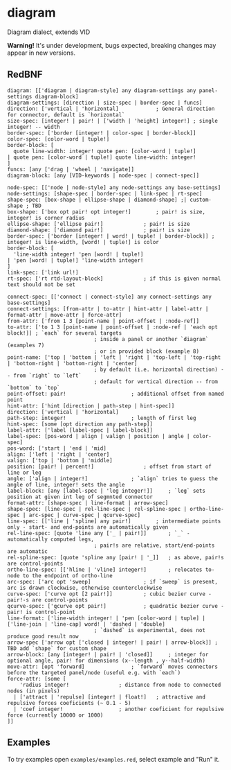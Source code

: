 # diagram
Diagram dialect, extends VID

**Warning!** It's under development, bugs expected, breaking changes may appear in new versions.

## RedBNF

	diagram: [['diagram | diagram-style] any diagram-settings any panel-settings diagram-block]
	diagram-settings: [direction | size-spec | border-spec | funcs]
	direction: ['vertical | 'horizontal] 			; General direction for connector, default is `horizontal`
	size-spec: [integer! | pair! | ['width | 'height] integer!] ; single integer! -- width
	border-spec: ['border [integer! | color-spec | border-block]]
	color-spec: [color-word | tuple!]
	border-block: [
	  quote line-width: integer! quote pen: [color-word | tuple!] 
	| quote pen: [color-word | tuple!] quote line-width: integer!
	]
	funcs: [any ['drag | 'wheel | 'navigate]]
	diagram-block: [any [VID-keywords | node-spec | connect-spec]]
	
	node-spec: [['node | node-style] any node-settings any base-settings]
	node-settings: [shape-spec | border-spec | link-spec | rt-spec]
	shape-spec: [box-shape | ellipse-shape | diamond-shape] ;| custom-shape ; TBD 
	box-shape: ['box opt pair! opt integer!] 		; pair! is size, integer! is corner radius
	ellipse-shape: ['ellipse pair!] 			; pair! is size
	diamond-shape: ['diamond pair!] 			; pair! is size
	border-spec: ['border [integer! | word! | tuple! | border-block]] ; integer! is line-width, [word! | tuple!] is color
	border-block: [
	  'line-width integer! 'pen [word! | tuple!] 
	| 'pen [word! | tuple!] 'line-width integer!
	]
	link-spec: ['link url!]
	rt-spec: ['rt rtd-layout-block] 			; if this is given normal text should not be set
	
	connect-spec: [['connect | connect-style] any connect-settings any base-settings]
	connect-settings: [from-attr | to-attr | hint-attr | label-attr | format-attr | move-attr | force-attr]
	from-attr: ['from 1 3 [point-name | point-offset | :node-ref]]
	to-attr: ['to 1 3 [point-name | point-offset | :node-ref | 'each opt block!]] ; `each` for several targets 
								; inside a panel or another `diagram` (examples 7)
								; or in provided block (example 8)
	point-name: ['top | 'bottom | 'left | 'right | 'top-left | 'top-right | 'bottom-right | 'bottom-right | 'center]
								; by default (i.e. horizontal direction) -- from `right` to `left`
								; default for vertical direction -- from `bottom` to `top`
	point-offset: pair! 					; additional offset from named point
	hint-attr: ['hint [direction | path-step | hint-spec]]
	direction: ['vertical | 'horizontal]
	path-step: integer!   					; length of first leg
	hint-spec: [some [opt direction any path-step]]
	label-attr: ['label [label-spec | label-block]]
	label-spec: [pos-word | align | valign | position | angle | color-spec]
	pos-word: ['start | 'end | 'mid]
	align: ['left | 'right | 'center]
	valign: ['top | 'bottom | 'middle]
	position: [pair! | percent!] 				; offset from start of line or leg
	angle: ['align | integer!]				; `align` tries to guess the angle of line, integer! sets the angle
	label-block: [any [label-spec | 'leg integer!]]		; `leg` sets position at given int leg of segmnted connector
	format-attr: [shape-spec | line-format | arrow-spec]
	shape-spec: [line-spec | rel-line-spec | rel-spline-spec | ortho-line-spec | arc-spec | curve-spec | qcurve-spec]
	line-spec: [['line | 'spline] any pair!] 		; intermediate points only - start- and end-points are automatically given
	rel-line-spec: [quote 'line any ['_ | pair!]] 		; `_` - automatically computed legs, 
								; pair!s are relative, start/end-points are automatic
	rel-spline-spec: [quote 'spline any [pair! | '_]] 	; as above, pair!s are control-points
	ortho-line-spec: [['hline | 'vline] integer!] 		; relocates to-node to the endpoint of ortho-line
	arc-spec: ['arc opt 'sweep] 				; if `sweep` is present, arc is drawn clockwise, otherwise counterclockwise
	curve-spec: ['curve opt [2 pair!]] 			; cubic bezier curve - pair!-s are control-points
	qcurve-spec: ['qcurve opt pair!] 			; quadratic bezier curve - pair! is control-point
	line-format: ['line-width integer! | 'pen [color-word | tuple] | ['line-join | 'line-cap] word! | 'dashed | 'double] 
								; `dashed` is experimental, does not produce good result now 
	arrow-spec ['arrow opt ['closed | integer! | pair! | arrow-block]] ; TBD add `shape` for custom shape
	arrow-block: [any [integer! | pair! | 'closed]] 	; integer for optional angle, pair! for dimensions (x--length , y--half-width)
	move-attr: [opt 'forward]				; `forward` moves connectors before the targeted panel/node (useful e.g. with `each`)
	force-attr: [some [
		'radius integer! 				; distance from node to connected nodes (in pixels)
	  |	['attract | 'repulse] [integer! | float!] 	; attractive and repulsive forces coeficients (~ 0.1 - 5)
	  |	'coef integer!					; another coeficient for repulsive force (currently 10000 or 1000)
	]]

## Examples
To try examples open `examples/examples.red`, select example and "Run" it.

